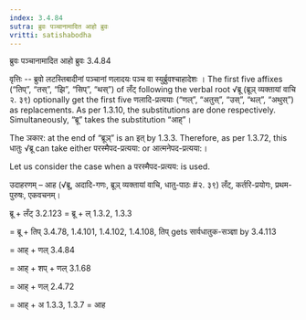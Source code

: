 ```yaml
---
index: 3.4.84
sutra: ब्रुवः पञ्चानामादित आहो ब्रुवः
vritti: satishabodha
---
```



 ब्रुवः पञ्चानामादित आहो ब्रुवः 3.4.84 

वृत्तिः -- ब्रुवो लटस्‍तिबादीनां पञ्चानां णलादयः पञ्च वा स्‍युर्ब्रुवश्‍चाहादेशः । The first five affixes (“तिप्”, “तस्”, “झि”, “सिप्”, “थस्”) of लँट् following the verbal root √ब्रू (ब्रूञ् व्यक्तायां वाचि २. ३९) optionally get the first five णलादि-प्रत्ययाः (“णल्”, “अतुस्”, “उस्”, “थल्”, “अथुस्”) as replacements. As per 1.3.10, the substitutions are done respectively. Simultaneously, “ब्रू” takes the substitution “आह्”। 


The ञकार: at the end of “ब्रूञ्” is an इत् by 1.3.3. Therefore, as per 1.3.72, this धातुः √ब्रू can take either परस्मैपद-प्रत्यया: or आत्मनेपद-प्रत्यया:। 


Let us consider the case when a परस्मैपद-प्रत्यय: is used. 


उदाहरणम् – आह (√ब्रू, अदादि-गणः, ब्रूञ् व्यक्तायां वाचि, धातु-पाठः #२. ३९) लँट्, कर्तरि-प्रयोगः, प्रथम-पुरुषः, एकवचनम्। 


ब्रू + लँट् 3.2.123 = ब्रू + ल् 1.3.2, 1.3.3 

= ब्रू + तिप् 3.4.78, 1.4.101, 1.4.102, 1.4.108, तिप् gets सार्वधातुक-सञ्ज्ञा by 3.4.113 

= आह् + णल् 3.4.84 

= आह् + शप् + णल् 3.1.68 

= आह् + णल् 2.4.72 

= आह् + अ 1.3.3, 1.3.7 = आह 


